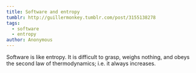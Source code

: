 ```yaml
---
title: Software and entropy
tumblr: http://guillermonkey.tumblr.com/post/3155138278
tags:
  - software
  - entropy
author: Anonymous
---
```


Software is like entropy. It is difficult to grasp, weighs nothing, and obeys the second law of thermodynamics; i.e. it always increases.
